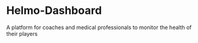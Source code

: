 # Helmo-Dashboard
A platform for coaches and medical professionals to monitor the health of their players
